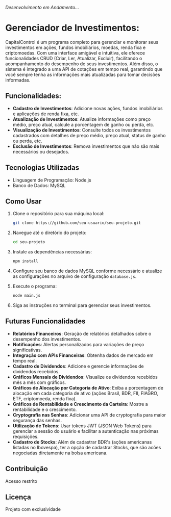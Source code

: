  *Desenvolvimento em Andamento...*

# Gerenciador de Investimentos:

CapitalControl é um programa completo para gerenciar e monitorar seus investimentos em ações, fundos imobiliários, moedas, renda fixa e criptomoedas. Com uma interface amigável e intuitiva, ele oferece funcionalidades CRUD (Criar, Ler, Atualizar, Excluir), facilitando o acompanhamento do desempenho de seus investimentos. Além disso, o sistema é integrado a uma API de cotações em tempo real, garantindo que você sempre tenha as informações mais atualizadas para tomar decisões informadas.

## Funcionalidades:

- **Cadastro de Investimentos**: Adicione novas ações, fundos imobiliários e aplicações de renda fixa, etc.
- **Atualização de Investimentos**: Atualize informações como preço médio, preço atual, calcule a porcentagem de ganho ou perda, etc.
- **Visualização de Investimentos**: Consulte todos os investimentos cadastrados com detalhes de preço médio, preço atual, status de ganho ou perda, etc.
- **Exclusão de Investimentos**: Remova investimentos que não são mais necessários ou desejados.

## Tecnologias Utilizadas

- Linguagem de Programação: Node.js
- Banco de Dados: MySQL

## Como Usar

1. Clone o repositório para sua máquina local:
    ```bash
    git clone https://github.com/seu-usuario/seu-projeto.git
    ```

2. Navegue até o diretório do projeto:
    ```bash
    cd seu-projeto
    ```

3. Instale as dependências necessárias:
    ```bash
    npm install
    ```

4. Configure seu banco de dados MySQL conforme necessário e atualize as configurações no arquivo de configuração `database.js`.

5. Execute o programa:
    ```bash
    node main.js
    ```

6. Siga as instruções no terminal para gerenciar seus investimentos.

## Futuras Funcionalidades

- **Relatórios Financeiros**: Geração de relatórios detalhados sobre o desempenho dos investimentos.
- **Notificações**: Alertas personalizados para variações de preço significativas.
- **Integração com APIs Financeiras**: Obtenha dados de mercado em tempo real.
- **Cadastro de Dividendos**: Adicione e gerencie informações de dividendos recebidos.
- **Gráficos Mensais de Dividendos**: Visualize os dividendos recebidos mês a mês com gráficos.
- **Gráficos de Alocação por Categoria de Ativo**: Exiba a porcentagem de alocação em cada categoria de ativo (ações Brasil, BDR, FII, FIAGRO, ETF, criptomoeda, renda fixa).
- **Gráficos de Rentabilidade e Crescimento da Carteira**: Mostre a rentabilidade e o crescimento.
- **Cryptografia nas Senhas**: Adicionar uma API de cryptografia para maior segurança das senhas.
- **Utilização de Tokens**: Usar tokens JWT (JSON Web Tokens) para gerenciar a sessão do usuário e facilitar a autenticação nas próximas requisições.
- **Cadastro de Stocks**: Além de cadastrar BDR's (ações americanas listadas no Ibovespa), ter a opção de cadastrar Stocks, que são acões negociadas diretamente na bolsa americana.

## Contribuição

Acesso restrito

## Licença

Projeto com exclusividade
